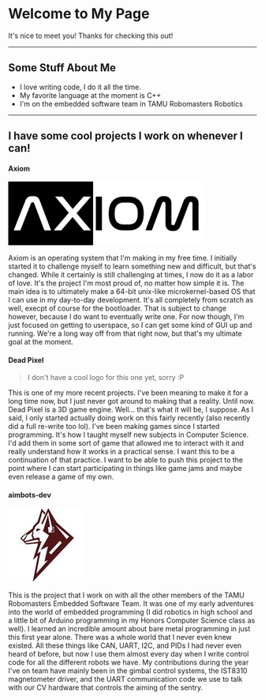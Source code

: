 # Welcome to My Page
It's nice to meet you! Thanks for checking this out!

---

## Some Stuff About Me
- I love writing code, I do it all the time.
- My favorite language at the moment is C++
- I'm on the embedded software team in TAMU Robomasters Robotics

---

## I have some cool projects I work on whenever I can!
#### Axiom

<img width=400 src="meta/ax-logo.png"/>

Axiom is an operating system that I'm making in my free time. I initially started it to challenge myself
to learn something new and difficult, but that's changed. While it certainly is still challenging at times,
I now do it as a labor of love. It's the project I'm most proud of, no matter how simple it is.
The main idea is to ultimately make a 64-bit unix-like microkernel-based OS that I can use in my day-to-day
development. It's all completely from scratch as well, execpt of course for the bootloader. That is subject
to change however, because I do want to eventually write one. For now though, I'm just focused on getting to
userspace, so I can get some kind of GUI up and running. We're a long way off from that right now, but that's
my ultimate goal at the moment.

#### Dead Pixel

> I don't have a cool logo for this one yet, sorry :P

This is one of my more recent projects. I've been meaning to make it for a long time now, but I just
never got around to making that a reality. Until now. Dead Pixel is a 3D game engine. Well... that's what it
will be, I suppose. As I said, I only started actually doing work on this fairly recently (also recently did a
full re-write too lol). I've been making games since I started programming. It's how I taught myself new subjects
in Computer Science. I'd add them in some sort of game that allowed me to interact with it and really understand
how it works in a practical sense. I want this to be a continuation of that practice. I want to be able to push
this project to the point where I can start participating in things like game jams and maybe even release a game
of my own.

#### aimbots-dev

<img width=150 src="meta/tamu-logo.jpeg"/>

This is the project that I work on with all the other members of the TAMU Robomasters Embedded Software Team. It
was one of my early adventures into the world of embedded programming (I did robotics in high school and a little
bit of Arduino programming in my Honors Computer Science class as well). I learned an incredible amount about
bare metal programming in just this first year alone. There was a whole world that I never even knew existed.
All these things like CAN, UART, I2C, and PIDs I had never even heard of before, but now I use them almost every
day when I write control code for all the different robots we have. My contributions during the year I've
on team have mainly been in the gimbal control systems, the IST8310 magnetometer driver, and the UART communication code we use
to talk with our CV hardware that controls the aiming of the sentry.
